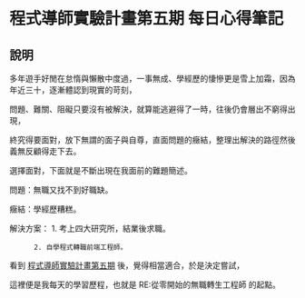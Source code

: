 # 程式導師實驗計畫第五期 每日心得筆記

## 說明

多年遊手好閒在怠惰與懶散中度過，一事無成、學經歷的悽慘更是雪上加霜，因為年近三十，逐漸體認到現實的苛刻，

問題、難關、阻礙只要沒有被解決，就算能逃避得了一時，往後仍會層出不窮得出現，

終究得要面對，放下無謂的面子與自尊，直面問題的癥結，整理出解決的路徑然後義無反顧得走下去。

選擇面對，下面就是不斷出現在我面前的難題簡述。

問題：無職又找不到好職缺。

癥結：學經歷糟糕。

解決方案： 1. 考上四大研究所，結業後求職。

          2. 自學程式轉職前端工程師。

 看到 [程式導師實驗計畫第五期](https://github.com/Lidemy/mentor-program-5th) 後，覺得相當適合，於是決定嘗試，

這裡便是我每天的學習歷程，也就是 RE:從零開始的無職轉生工程師 的起點。 

